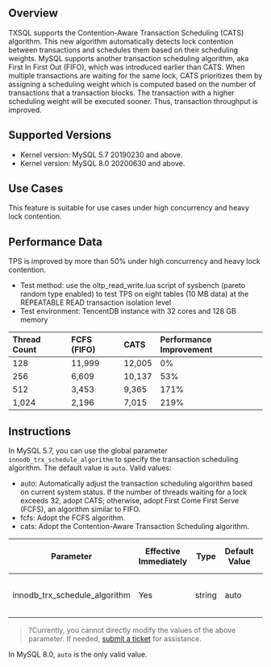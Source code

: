 ## Overview
TXSQL supports the Contention-Aware Transaction Scheduling (CATS) algorithm. This new algorithm automatically detects lock contention between transactions and schedules them based on their scheduling weights.
MySQL supports another transaction scheduling algorithm, aka First In First Out (FIFO), which was introduced earlier than CATS. When multiple transactions are waiting for the same lock, CATS prioritizes them by assigning a scheduling weight which is computed based on the number of transactions that a transaction blocks. The transaction with a higher scheduling weight will be executed sooner. Thus, transaction throughput is improved.

## Supported Versions
- Kernel version: MySQL 5.7 20190230 and above.
- Kernel version: MySQL 8.0 20200630 and above.

## Use Cases
This feature is suitable for use cases under high concurrency and heavy lock contention.

## Performance Data
TPS is improved by more than 50% under high concurrency and heavy lock contention.

- Test method: use the oltp_read_write.lua script of sysbench (pareto random type enabled) to test TPS on eight tables (10 MB data) at the REPEATABLE READ transaction isolation level
- Test environment: TencentDB instance with 32 cores and 128 GB memory

| Thread Count | FCFS (FIFO) | CATS  | Performance Improvement |
| :----- | :--------- | :---- | :------- |
| 128    | 11,999      | 12,005 | 0%       |
| 256    | 6,609       | 10,137 | 53%      |
| 512    | 3,453       | 9,365  | 171%     |
| 1,024   | 2,196       | 7,015  | 219%     |

## Instructions
In MySQL 5.7, you can use the global parameter `innodb_trx_schedule_algorithm` to specify the transaction scheduling algorithm. The default value is `auto`.
Valid values:
- auto: Automatically adjust the transaction scheduling algorithm based on current system status. If the number of threads waiting for a lock exceeds 32, adopt CATS; otherwise, adopt First Come First Serve (FCFS), an algorithm similar to FIFO.
- fcfs: Adopt the FCFS algorithm.
- cats: Adopt the Contention-Aware Transaction Scheduling algorithm.


| Parameter                                  | Effective Immediately | Type    | Default Value | Valid Values/Value Range      | Description                                                         |
| ----------------------------- | ---- | ------ | ---- | ---------------- | ---------------- |
| innodb_trx_schedule_algorithm | Yes  | string | auto | [auto,fcfs,cats] | Specify the transaction scheduling algorithm |
>?Currently, you cannot directly modify the values of the above parameter. If needed, [submit a ticket](https://console.cloud.tencent.com/workorder/category) for assistance.
>
In MySQL 8.0, `auto` is the only valid value.

